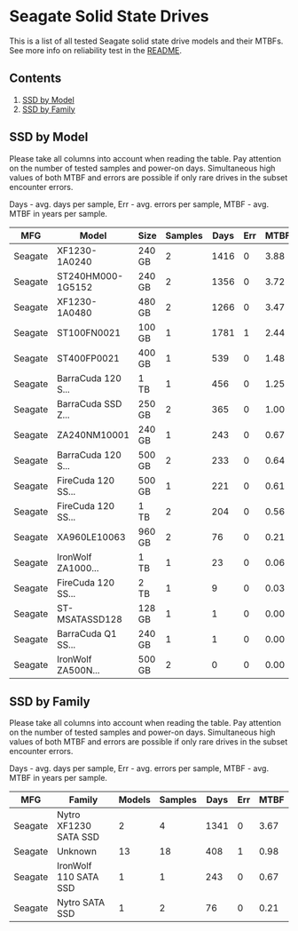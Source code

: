 Seagate Solid State Drives
==========================

This is a list of all tested Seagate solid state drive models and their MTBFs. See
more info on reliability test in the [README](https://github.com/bsdhw/SMART).

Contents
--------

1. [ SSD by Model  ](#ssd-by-model)
2. [ SSD by Family ](#ssd-by-family)

SSD by Model
------------

Please take all columns into account when reading the table. Pay attention on the
number of tested samples and power-on days. Simultaneous high values of both MTBF
and errors are possible if only rare drives in the subset encounter errors.

Days - avg. days per sample,
Err  - avg. errors per sample,
MTBF - avg. MTBF in years per sample.

| MFG       | Model              | Size   | Samples | Days  | Err   | MTBF |
|-----------|--------------------|--------|---------|-------|-------|------|
| Seagate   | XF1230-1A0240      | 240 GB | 2       | 1416  | 0     | 3.88   |
| Seagate   | ST240HM000-1G5152  | 240 GB | 2       | 1356  | 0     | 3.72   |
| Seagate   | XF1230-1A0480      | 480 GB | 2       | 1266  | 0     | 3.47   |
| Seagate   | ST100FN0021        | 100 GB | 1       | 1781  | 1     | 2.44   |
| Seagate   | ST400FP0021        | 400 GB | 1       | 539   | 0     | 1.48   |
| Seagate   | BarraCuda 120 S... | 1 TB   | 1       | 456   | 0     | 1.25   |
| Seagate   | BarraCuda SSD Z... | 250 GB | 2       | 365   | 0     | 1.00   |
| Seagate   | ZA240NM10001       | 240 GB | 1       | 243   | 0     | 0.67   |
| Seagate   | BarraCuda 120 S... | 500 GB | 2       | 233   | 0     | 0.64   |
| Seagate   | FireCuda 120 SS... | 500 GB | 1       | 221   | 0     | 0.61   |
| Seagate   | FireCuda 120 SS... | 1 TB   | 2       | 204   | 0     | 0.56   |
| Seagate   | XA960LE10063       | 960 GB | 2       | 76    | 0     | 0.21   |
| Seagate   | IronWolf ZA1000... | 1 TB   | 1       | 23    | 0     | 0.06   |
| Seagate   | FireCuda 120 SS... | 2 TB   | 1       | 9     | 0     | 0.03   |
| Seagate   | ST-MSATASSD128     | 128 GB | 1       | 1     | 0     | 0.00   |
| Seagate   | BarraCuda Q1 SS... | 240 GB | 1       | 1     | 0     | 0.00   |
| Seagate   | IronWolf ZA500N... | 500 GB | 2       | 0     | 0     | 0.00   |

SSD by Family
-------------

Please take all columns into account when reading the table. Pay attention on the
number of tested samples and power-on days. Simultaneous high values of both MTBF
and errors are possible if only rare drives in the subset encounter errors.

Days - avg. days per sample,
Err  - avg. errors per sample,
MTBF - avg. MTBF in years per sample.

| MFG       | Family                 | Models | Samples | Days  | Err   | MTBF |
|-----------|------------------------|--------|---------|-------|-------|------|
| Seagate   | Nytro XF1230 SATA SSD  | 2      | 4       | 1341  | 0     | 3.67   |
| Seagate   | Unknown                | 13     | 18      | 408   | 1     | 0.98   |
| Seagate   | IronWolf 110 SATA SSD  | 1      | 1       | 243   | 0     | 0.67   |
| Seagate   | Nytro SATA SSD         | 1      | 2       | 76    | 0     | 0.21   |
